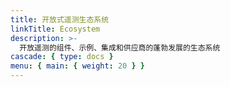 ```yaml
---
title: 开放式遥测生态系统
linkTitle: Ecosystem
description: >-
  开放遥测的组件、示例、集成和供应商的蓬勃发展的生态系统
cascade: { type: docs }
menu: { main: { weight: 20 } }
---
```

